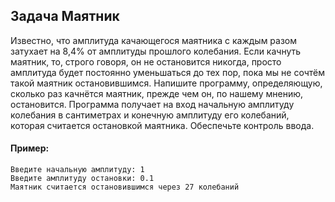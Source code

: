 ## Задача Маятник
Известно, что амплитуда качающегося маятника с каждым разом затухает на 8,4% от амплитуды прошлого колебания.
Если качнуть маятник, то, строго говоря, он не остановится никогда, просто амплитуда будет постоянно
уменьшаться до тех пор, пока мы не сочтём такой маятник остановившимся.
Напишите программу,
определяющую, сколько раз качнётся маятник, прежде чем он, по нашему мнению, остановится.
Программа получает на вход начальную амплитуду колебания в сантиметрах и конечную амплитуду его колебаний,
которая считается остановкой маятника. Обеспечьте контроль ввода.

#### Пример:
```
Введите начальную амплитуду: 1
Введите амплитуду остановки: 0.1
Маятник считается остановившимся через 27 колебаний
```

